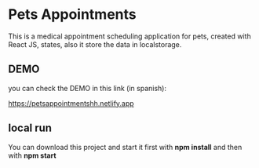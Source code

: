 # Pets Appointments

This is a medical appointment scheduling application for pets, created with  React JS, states, also it store the data in localstorage.

## DEMO

you can check the DEMO in this link (in spanish): 

https://petsappointmentshh.netlify.app

## local run

You can download this project and start it first with **npm install** and then with **npm start**